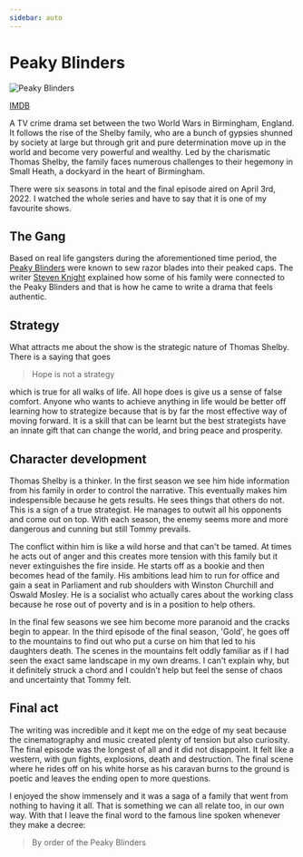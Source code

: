 ```yaml
---
sidebar: auto
--- 
```


# Peaky Blinders
![Peaky Blinders](/images/blog/art/peaky-blinders.png)

[IMDB](https://www.imdb.com/title/tt2442560/)

A TV crime drama set between the two World Wars in Birmingham, England.  It follows the rise of the Shelby family, who are a bunch of gypsies shunned by society at large but through grit and pure determination move up in the world and become very powerful and wealthy.  Led by the charismatic Thomas Shelby, the family faces numerous challenges to their hegemony in Small Heath, a dockyard in the heart of Birmingham.  

There were six seasons in total and the final episode aired on April 3rd, 2022.  I watched the whole series and have to say that it is one of my favourite shows. 

## The Gang
Based on real life gangsters during the aforementioned time period, the [Peaky Blinders](https://en.wikipedia.org/wiki/Peaky_Blinders) were known to sew razor blades into their peaked caps.  The writer [Steven Knight](https://en.wikipedia.org/wiki/Steven_Knight) explained how some of his family were connected to the Peaky Blinders and that is how he came to write a drama that feels authentic.

## Strategy
What attracts me about the show is the strategic nature of Thomas Shelby.  There is a saying that goes

>Hope is not a strategy

which is true for all walks of life.  All hope does is give us a sense of false comfort.  Anyone who wants to achieve anything in life would be better off learning how to strategize because that is by far the most effective way of moving forward.  It is a skill that can be learnt but the best strategists have an innate gift that can change the world, and bring peace and prosperity.  

## Character development
Thomas Shelby is a thinker.  In the first season we see him hide information from his family in order to control the narrative. This eventually makes him indespensible because he gets results.  He sees things that others do not.  This is a sign of a true strategist.  He manages to outwit all his opponents and come out on top.  With each season, the enemy seems more and more dangerous and cunning but still Tommy prevails.  

The conflict within him is like a wild horse and that can't be tamed. At times he acts out of anger and this creates more tension with this family but it never extinguishes the fire inside.  He starts off as a bookie and then becomes head of the family.  His ambitions lead him to run for office and gain a seat in Parliament and rub shoulders with Winston Churchill and Oswald Mosley.  He is a socialist who actually cares about the working class because he rose out of poverty and is in a position to help others. 

In the final few seasons we see him become more paranoid and the cracks begin to appear.  In the third episode of the final season, 'Gold', he goes off to the mountains to find out who put a curse on him that led to his daughters death.  The scenes in the mountains felt oddly familiar as if I had seen the exact same landscape in my own dreams.  I can't explain why, but it definitely struck a chord and I couldn't help but feel the sense of chaos and uncertainty that Tommy felt.  

## Final act
The writing was incredible and it kept me on the edge of my seat because the cinematography and music created plenty of tension but also curiosity.  The final episode was the longest of all and it did not disappoint.  It felt like a western, with gun fights, explosions, death and destruction.  The final scene where he rides off on his white horse as his caravan burns to the ground is poetic and leaves the ending open to more questions. 

I enjoyed the show immensely and it was a saga of a family that went from nothing to having it all.  That is something we can all relate too, in our own way.  With that I leave the final word to the famous line spoken whenever they make a decree:

>By order of the Peaky Blinders